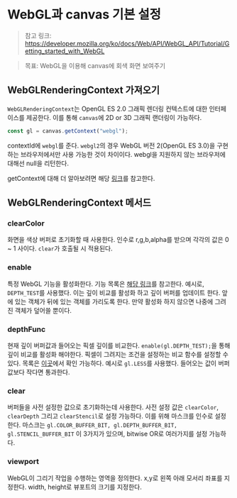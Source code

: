 # WebGL과 canvas 기본 설정

> 참고 링크: <https://developer.mozilla.org/ko/docs/Web/API/WebGL_API/Tutorial/Getting_started_with_WebGL>

> 목표: WebGL을 이용해 canvas에 회색 화면 보여주기

## WebGLRenderingContext 가져오기

`WebGLRenderingContext`는 OpenGL ES 2.0 그래픽 렌더링 컨텍스트에 대한 인터페이스를 제공한다. 이를 통해 `canvas`에 2D or 3D 그래픽 랜더링이 가능하다.

```ts
const gl = canvas.getContext("webgl");
```

contextId에 `webgl`를 준다. `webgl2`의 경우 WebGL 버전 2(OpenGL ES 3.0)을 구현하는 브라우저에서만 사용 가능한 것이 차이이다.
webgl을 지원하지 않는 브라우저에 대해선 null을 리턴한다.

getContext에 대해 더 알아보려면 해당 [링크](https://developer.mozilla.org/ko/docs/Web/API/HTMLCanvasElement/getContext#contexttype)를 참고한다.

## WebGLRenderingContext 메서드

### clearColor

화면을 색상 버퍼로 초기화할 때 사용한다. 인수로 r,g,b,alpha를 받으며 각각의 값은 0 ~ 1 사이다.
`clear`가 호출될 시 적용된다.

### enable

특정 WebGL 기능을 활성화한다.
기능 목록은 [해당 링크](https://developer.mozilla.org/en-US/docs/Web/API/WebGLRenderingContext/enable#parameters)를 참고한다.
예시로, `DEPTH_TEST`를 사용했다. 이는 깊이 비교를 활성화 하고 깊이 버퍼를 업데이트 한다.
앞에 있는 객체가 뒤에 있는 객체를 가리도록 한다. 만약 활성화 하지 않으면 나중에 그려진 객체가 덮어쓸 뿐이다.

### depthFunc

현재 깊이 버퍼값과 들어오는 픽셀 깊이를 비교한다. `enable(gl.DEPTH_TEST);`을 통해 깊이 비교를 활성화 해야한다.
픽셀이 그려지는 조건을 설정하는 비교 함수를 설정할 수 있다.
목록은 [이곳](https://developer.mozilla.org/en-US/docs/Web/API/WebGLRenderingContext/depthFunc#parameters)에서 확인 가능하다.
예시로 `gl.LESS`를 사용했다. 들어오는 값이 버퍼 값보다 작다면 통과한다.

### clear

버퍼들을 사전 설정한 값으로 초기화하는데 사용한다.
사전 설정 값은 `clearColor`, `clearDepth` 그리고 `clearStencil`로 설정 가능하다.
이를 위해 마스크를 인수로 설정한다. 마스크는 `gl.COLOR_BUFFER_BIT, gl.DEPTH_BUFFER_BIT, gl.STENCIL_BUFFER_BIT` 이 3가지가 있으며, bitwise OR로 여러가지를 설정 가능하다.

### viewport

WebGL이 그리기 작업을 수행하는 영역을 정의한다. x,y로 왼쪽 아래 모서리 좌표를 지정한다. width, height로 뷰포트의 크기를 지정한다.
